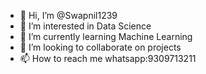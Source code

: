 - 👋 Hi, I’m @Swapnil1239
- 👀 I’m interested in Data Science
- 🌱 I’m currently learning Machine Learning
- 💞️ I’m looking to collaborate on projects
- 📫 How to reach me whatsapp:9309713211

<!---
Swapnil1239/Swapnil1239 is a ✨ special ✨ repository because its `README.md` (this file) appears on your GitHub profile.
You can click the Preview link to take a look at your changes.
--->
